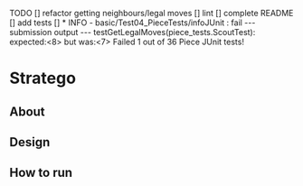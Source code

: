 TODO
[] refactor getting neighbours/legal moves
[] lint
[] complete README
[] add tests
[] * INFO - basic/Test04_PieceTests/infoJUnit : fail
--- submission output ---
testGetLegalMoves(piece_tests.ScoutTest): expected:<8> but was:<7>
Failed 1 out of 36 Piece JUnit tests!

# Stratego

## About

## Design

## How to run

